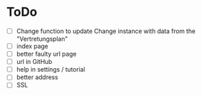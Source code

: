 # ToDo
- [ ] Change function to update Change instance with data from the "Vertretungsplan"
- [ ] index page
- [ ] better faulty url page
- [ ] url in GitHub
- [ ] help in settings / tutorial
- [ ] better address
- [ ] SSL
